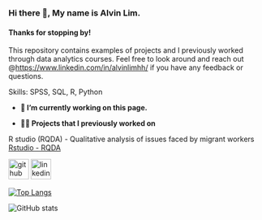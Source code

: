 ### Hi there 👋, My name is Alvin Lim. 
#### Thanks for stopping by!
This repository contains examples of projects and I previously worked through data analytics courses. Feel free to look around and reach out @https://www.linkedin.com/in/alvinlimhh/ if you have any feedback or questions.

Skills: SPSS, SQL, R, Python

- **🔭 I’m currently working on this page.** 

- **✍🏻 Projects that I previously worked on**
  
R studio (RQDA) - Qualitative analysis of issues faced by migrant workers [Rstudio - RQDA](https://github.com/alvinhh01/rqdapackage/)


[<img src='https://cdn.jsdelivr.net/npm/simple-icons@3.0.1/icons/github.svg' alt='github' height='40'>](https://github.com/alvinhh01)  [<img src='https://cdn.jsdelivr.net/npm/simple-icons@3.0.1/icons/linkedin.svg' alt='linkedin' height='40'>](https://www.linkedin.com/in/https://www.linkedin.com/in/alvinlimhh//)  

[![Top Langs](https://github-readme-stats.vercel.app/api/top-langs/?username=alvinhh01)](https://github.com/anuraghazra/github-readme-stats)

![GitHub stats](https://github-readme-stats.vercel.app/api?username=alvinhh01&show_icons=true)  













